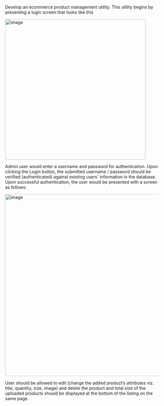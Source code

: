Develop an ecommerce product management utility. This utility begins by presenting a login screen that looks like this


<img width="460" alt="image" src="https://github.com/YashKeshari/Web-Server-Fundamentals-and-Web-Components-/assets/79370070/e3be4a5f-5271-42de-9c8b-cc7d4b98f69f">




Admin user would enter a username and password for authentication. Upon clicking the Login button, the submitted username / password should be verified (authenticated) against existing users' information in the database.
Upon successful authentication, the user would be presented with a screen as follows:


<img width="596" alt="image" src="https://github.com/YashKeshari/Web-Server-Fundamentals-and-Web-Components-/assets/79370070/2e69568e-764c-4286-bf1b-57c375c75953">


User should be allowed to edit (change the added product’s attributes viz. title, quantity, size, image) and delete the product and total size of the uploaded products should be displayed at the bottom of the listing on the same page.



